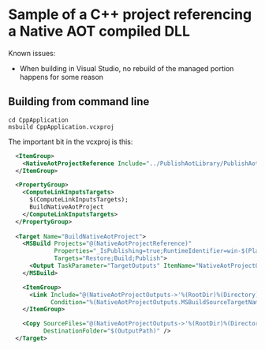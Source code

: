 # Sample of a C++ project referencing a Native AOT compiled DLL

Known issues:

* When building in Visual Studio, no rebuild of the managed portion happens for some reason

## Building from command line

```
cd CppApplication
msbuild CppApplication.vcxproj
```

The important bit in the vcxproj is this:

```xml
  <ItemGroup>
    <NativeAotProjectReference Include="../PublishAotLibrary/PublishAotLibrary.csproj" />
  </ItemGroup>

  <PropertyGroup>
    <ComputeLinkInputsTargets>
      $(ComputeLinkInputsTargets);
      BuildNativeAotProject
    </ComputeLinkInputsTargets>
  </PropertyGroup>
	
  <Target Name="BuildNativeAotProject">
    <MSBuild Projects="@(NativeAotProjectReference)"
             Properties="_IsPublishing=true;RuntimeIdentifier=win-$(Platform)"
             Targets="Restore;Build;Publish">
      <Output TaskParameter="TargetOutputs" ItemName="NativeAotProjectOutputs" />
    </MSBuild>

    <ItemGroup>
      <Link Include="@(NativeAotProjectOutputs->'%(RootDir)%(Directory)native\%(Filename).lib')"
            Condition="%(NativeAotProjectOutputs.MSBuildSourceTargetName) == 'Build'" />
    </ItemGroup>

    <Copy SourceFiles="@(NativeAotProjectOutputs->'%(RootDir)%(Directory)native\%(Filename).dll')"
          DestinationFolder="$(OutputPath)" />
  </Target>
```
